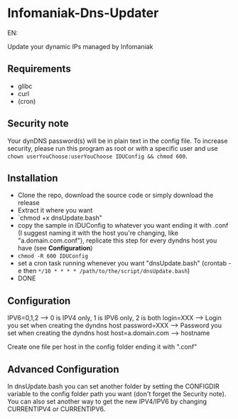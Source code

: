 # Infomaniak-Dns-Updater
 EN:
 
 Update your dynamic IPs managed by Infomaniak

## Requirements 
- glibc
- curl
- (cron)

## Security note
Your dynDNS password(s) will be in plain text in the config file. To increase security, please run this program as root or with a specific user and use `chown userYouChoose:userYouChoose IDUConfig && chmod 600`.

## Installation
- Clone the repo, download the source code or simply download the release
- Extract it where you want 
- `chmod +x dnsUpdate.bash"
- copy the sample in IDUConfig to whatever you want ending it with .conf (I suggest naming it with the host you're changing, like "a.domain.com.conf"), replicate this step for every dyndns host you have (see **Configuration**)
- `chmod -R 600 IDUConfig`
- set a cron task running whenever you want "dnsUpdate.bash" (crontab -e then `*/10 * * * * /path/to/the/script/dnsUpdate.bash`)
- DONE

## Configuration
IPV6=0,1,2 --> 0 is IPV4 only, 1 is IPV6 only, 2 is both
login=XXX --> Login you set when creating the dyndns host
password=XXX --> Password you set when creating the dyndns host
host=a.domain.com --> hostname

Create one file per host in the config folder ending it with ".conf"

## Advanced Configuration 
In dnsUpdate.bash you can set another folder by setting the CONFIGDIR variable to the config folder path you want (don't forget the Security note).
You can also set another way to get the new IPV4/IPV6 by changing CURRENTIPV4 or CURRENTIPV6.
